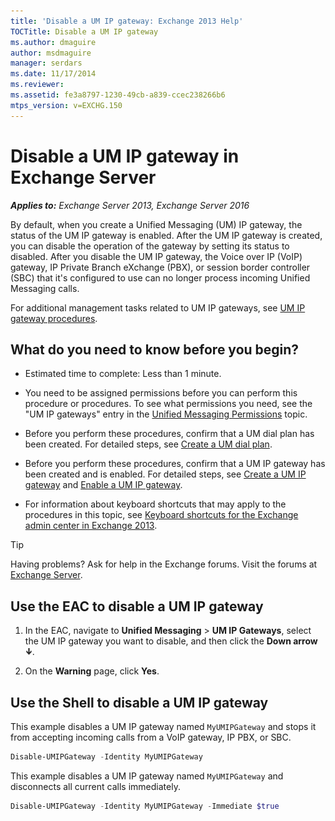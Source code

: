 ```yaml
---
title: 'Disable a UM IP gateway: Exchange 2013 Help'
TOCTitle: Disable a UM IP gateway
ms.author: dmaguire
author: msdmaguire
manager: serdars
ms.date: 11/17/2014
ms.reviewer: 
ms.assetid: fe3a8797-1230-49cb-a839-ccec238266b6
mtps_version: v=EXCHG.150
---
```


# Disable a UM IP gateway in Exchange Server

_**Applies to:** Exchange Server 2013, Exchange Server 2016_

By default, when you create a Unified Messaging (UM) IP gateway, the status of the UM IP gateway is enabled. After the UM IP gateway is created, you can disable the operation of the gateway by setting its status to disabled. After you disable the UM IP gateway, the Voice over IP (VoIP) gateway, IP Private Branch eXchange (PBX), or session border controller (SBC) that it's configured to use can no longer process incoming Unified Messaging calls.

 For additional management tasks related to UM IP gateways, see [UM IP gateway procedures](um-ip-gateway-procedures-exchange-2013-help.md).

## What do you need to know before you begin?

- Estimated time to complete: Less than 1 minute.

- You need to be assigned permissions before you can perform this procedure or procedures. To see what permissions you need, see the "UM IP gateways" entry in the [Unified Messaging Permissions](http://technet.microsoft.com/library/d326c3bc-8f33-434a-bf02-a83cc26a5498.aspx) topic.

- Before you perform these procedures, confirm that a UM dial plan has been created. For detailed steps, see [Create a UM dial plan](create-um-dial-plan-exchange-2013-help.md).

- Before you perform these procedures, confirm that a UM IP gateway has been created and is enabled. For detailed steps, see [Create a UM IP gateway](create-um-ip-gateway-exchange-2013-help.md) and [Enable a UM IP gateway](enable-um-ip-gateway-exchange-2013-help.md).

- For information about keyboard shortcuts that may apply to the procedures in this topic, see [Keyboard shortcuts for the Exchange admin center in Exchange 2013](keyboard-shortcuts-in-the-exchange-admin-center-2013-help.md).

> [!TIP]
> Having problems? Ask for help in the Exchange forums. Visit the forums at [Exchange Server](https://go.microsoft.com/fwlink/p/?linkId=60612).

## Use the EAC to disable a UM IP gateway

1. In the EAC, navigate to **Unified Messaging** \> **UM IP Gateways**, select the UM IP gateway you want to disable, and then click the **Down arrow** ![Down Arrow Icon](images/ITPro_EAC_DownArrowIcon.gif).

2. On the **Warning** page, click **Yes**.

## Use the Shell to disable a UM IP gateway

This example disables a UM IP gateway named `MyUMIPGateway` and stops it from accepting incoming calls from a VoIP gateway, IP PBX, or SBC.

```powershell
Disable-UMIPGateway -Identity MyUMIPGateway
```

This example disables a UM IP gateway named `MyUMIPGateway` and disconnects all current calls immediately.

```powershell
Disable-UMIPGateway -Identity MyUMIPGateway -Immediate $true
```
